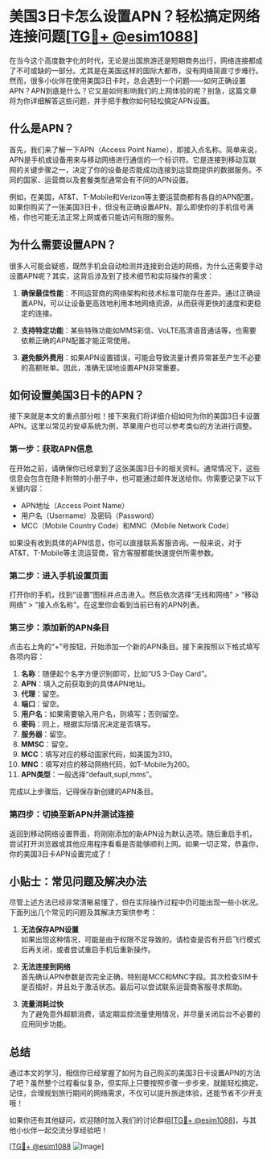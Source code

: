 # 美国3日卡怎么设置APN？轻松搞定网络连接问题[[TG💪+ @esim1088](https://t.me/s/esim1088)]

在当今这个高度数字化的时代，无论是出国旅游还是短期商务出行，网络连接都成了不可或缺的一部分。尤其是在美国这样的国际大都市，没有网络简直寸步难行。然而，很多小伙伴在使用美国3日卡时，总会遇到一个问题——如何正确设置APN？APN到底是什么？它又是如何影响我们的上网体验的呢？别急，这篇文章将为你详细解答这些问题，并手把手教你如何轻松搞定APN设置。

## 什么是APN？

首先，我们来了解一下APN（Access Point Name），即接入点名称。简单来说，APN是手机或设备用来与移动网络进行通信的一个标识符。它是连接到移动互联网的关键步骤之一，决定了你的设备是否能成功连接到运营商提供的数据服务。不同的国家、运营商以及套餐类型通常会有不同的APN设置。

例如，在美国，AT&T、T-Mobile和Verizon等主要运营商都有各自的APN配置。如果你购买了一张美国3日卡，但没有正确设置APN，那么即使你的手机信号满格，你也可能无法正常上网或者只能访问有限的服务。

## 为什么需要设置APN？

很多人可能会疑惑，既然手机会自动检测并连接到合适的网络，为什么还需要手动设置APN呢？其实，这背后涉及到了技术细节和实际操作的需求：

1. **确保最佳性能**：不同运营商的网络架构和技术标准可能存在差异。通过正确设置APN，可以让设备更高效地利用本地网络资源，从而获得更快的速度和更稳定的连接。
   
2. **支持特定功能**：某些特殊功能如MMS彩信、VoLTE高清语音通话等，也需要依赖正确的APN配置才能正常使用。

3. **避免额外费用**：如果APN设置错误，可能会导致流量计费异常甚至产生不必要的高额账单。因此，准确无误地设置APN非常重要。

## 如何设置美国3日卡的APN？

接下来就是本文的重点部分啦！接下来我们将详细介绍如何为你的美国3日卡设置APN。这里以常见的安卓系统为例，苹果用户也可以参考类似的方法进行调整。

### 第一步：获取APN信息

在开始之前，请确保你已经拿到了这张美国3日卡的相关资料。通常情况下，这些信息会包含在随卡附带的小册子中，也可能通过邮件发送给你。你需要记录下以下关键内容：
- APN地址（Access Point Name）
- 用户名（Username）及密码（Password）
- MCC（Mobile Country Code）和MNC（Mobile Network Code）

如果没有收到具体的APN信息，你可以直接联系客服咨询。一般来说，对于AT&T、T-Mobile等主流运营商，官方客服都能快速提供所需参数。

### 第二步：进入手机设置页面

打开你的手机，找到“设置”图标并点击进入。然后依次选择“无线和网络” > “移动网络” > “接入点名称”。在这里你会看到当前已有的APN列表。

### 第三步：添加新的APN条目

点击右上角的“+”号按钮，开始添加一个新的APN条目。接下来按照以下格式填写各项内容：

1. **名称**：随便起个名字方便识别即可，比如“US 3-Day Card”。
2. **APN**：填入之前获取到的具体APN地址。
3. **代理**：留空。
4. **端口**：留空。
5. **用户名**：如果需要输入用户名，则填写；否则留空。
6. **密码**：同上，根据实际情况决定是否填写。
7. **服务器**：留空。
8. **MMSC**：留空。
9. **MCC**：填写对应的移动国家代码，如美国为310。
10. **MNC**：填写对应的移动网络代码，如T-Mobile为260。
11. **APN类型**：一般选择“default,supl,mms”。

完成以上步骤后，记得保存新创建的APN条目。

### 第四步：切换至新APN并测试连接

返回到移动网络设置界面，将刚刚添加的新APN设为默认选项。随后重启手机，尝试打开浏览器或其他应用程序看看是否能够顺利上网。如果一切正常，恭喜你，你的美国3日卡APN设置完成了！

## 小贴士：常见问题及解决办法

尽管上述方法已经非常清晰易懂了，但在实际操作过程中仍可能出现一些小状况。下面列出几个常见的问题及其解决方案供参考：

1. **无法保存APN设置**  
   如果出现这种情况，可能是由于权限不足导致的。请检查是否有开启飞行模式后再关闭，或者尝试重启手机后重新操作。

2. **无法连接到网络**  
   首先确认APN参数是否完全正确，特别是MCC和MNC字段。其次检查SIM卡是否插好，并且处于激活状态。最后可以尝试联系运营商客服寻求帮助。

3. **流量消耗过快**  
   为了避免意外超额消费，请定期监控流量使用情况，并尽量关闭后台不必要的应用同步功能。

## 总结

通过本文的学习，相信你已经掌握了如何为自己购买的美国3日卡设置APN的方法了吧？虽然整个过程看似复杂，但实际上只要按照步骤一步步来，就能轻松搞定。记住，合理规划旅行期间的网络需求，不仅可以提升旅途体验，还能节省不少开支哦！

如果你还有其他疑问，欢迎随时加入我们的讨论群组[[TG💪+ @esim1088](https://t.me/s/esim1088)]，与其他小伙伴一起交流分享经验吧！

[[TG💪+ @esim1088](https://t.me/s/esim1088) ![Image](https://i.postimg.cc/4NQfJmqS/Snipaste-2025-05-13-00-14-12.png)]